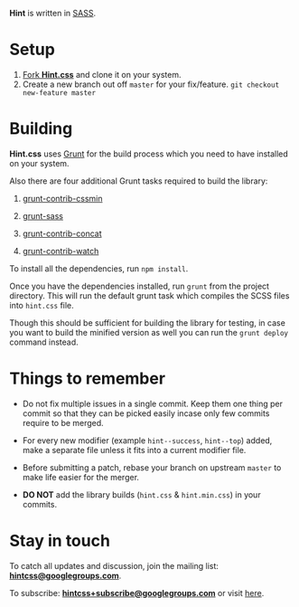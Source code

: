 **Hint** is written in [SASS](http://sass-lang.com/).

# Setup
1. [Fork **Hint.css**](https://help.github.com/articles/fork-a-repo) and clone it on your system.
2. Create a new branch out off `master` for your fix/feature. `git checkout new-feature master`

# Building

**Hint.css** uses [Grunt](http://gruntjs.com/) for the build process which you need to have installed on your system.

Also there are four additional Grunt tasks required to build the library:

1. [grunt-contrib-cssmin](https://npmjs.org/package/grunt-contrib-cssmin)

2. [grunt-sass](https://www.npmjs.com/package/grunt-sass)

3. [grunt-contrib-concat](https://www.npmjs.com/package/grunt-contrib-concat)

4. [grunt-contrib-watch](https://www.npmjs.com/package/grunt-contrib-watch)

To install all the dependencies, run `npm install`.

Once you have the dependencies installed, run `grunt` from the project directory. This will run the default grunt task which compiles the SCSS files into `hint.css` file.

Though this should be sufficient for building the library for testing, in case you want to build the minified version as well you can run the `grunt deploy` command instead.

# Things to remember
- Do not fix multiple issues in a single commit. Keep them one thing per commit so that they can be picked easily incase only few commits require to be merged.

- For every new modifier (example `hint--success`, `hint--top`) added, make a separate file unless it fits into a current modifier file.

- Before submitting a patch, rebase your branch on upstream `master` to make life easier for the merger.

- **DO NOT** add the library builds (`hint.css` & `hint.min.css`) in your commits.

# Stay in touch

To catch all updates and discussion, join the mailing list: **hintcss@googlegroups.com**.

To subscribe: **hintcss+subscribe@googlegroups.com** or visit [here](https://groups.google.com/forum/?fromgroups=#!forum/hintcss).
